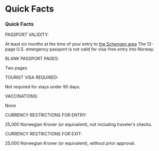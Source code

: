 # Quick Facts

### Quick Facts

PASSPORT VALIDITY:

At least six months at the time of your entry to [the Schengen area](https://travel.state.gov/content/travel/en/international-travel/before-you-go/travelers-with-special-considerations/US_Travelers_in_Europes_Schengen_Area.html) The 12-page U.S. emergency passport is not valid for visa-free entry into Norway.

BLANK PASSPORT PAGES:

Two pages

TOURIST VISA REQUIRED:

Not required for stays under 90 days.

VACCINATIONS:

None

CURRENCY RESTRICTIONS FOR ENTRY:

25,000 Norwegian Kroner (or equivalent), not including traveler’s checks.

CURRENCY RESTRICTIONS FOR EXIT:

25,000 Norwegian Kroner (or equivalent), without prior approval.